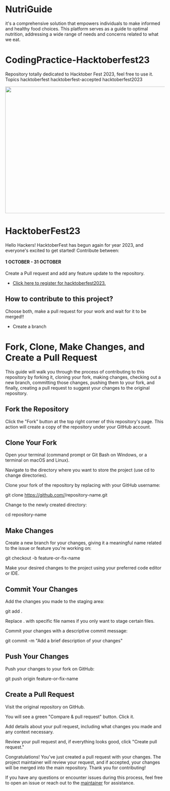 # NutriGuide
 it's a comprehensive solution that empowers individuals to make informed and healthy food choices. This platform serves as a guide to optimal nutrition, addressing a wide range of needs and concerns related to what we eat.
 
# CodingPractice-Hacktoberfest23
Repository totally dedicated to Hacktober Fest 2023, feel free to use it. Topics hacktoberfest hacktoberfest-accepted hacktoberfest2023

<p align="center">
    <a href="https://hacktoberfest.com/" target="_blank">
    	<img src="https://miro.medium.com/v2/resize:fit:1400/0*McOGR_vW3LivYNor.png" width="800px" height="400px">
    </a>
</p>

# HacktoberFest23

Hello Hackers! HacktoberFest has begun again for year 2023, and everyone's excited to get started!
Contribute between: <h4>1 OCTOBER - 31 OCTOBER</h4>

Create a Pull request and add any feature update to the repository.

* [Click here to register for hacktoberfest2023.](https://hacktoberfest.com/)

## How to contribute to this project?

Choose both, make a pull request for your work and wait for it to be merged!! 

* Create a branch
# Fork, Clone, Make Changes, and Create a Pull Request
This guide will walk you through the process of contributing to this repository by forking it, cloning your fork, making changes, checking out a new branch, committing those changes, pushing them to your fork, and finally, creating a pull request to suggest your changes to the original repository.

## Fork the Repository
Click the "Fork" button at the top right corner of this repository's page. This action will create a copy of the repository under your GitHub account.
## Clone Your Fork
Open your terminal (command prompt or Git Bash on Windows, or a terminal on macOS and Linux).

Navigate to the directory where you want to store the project (use cd to change directories).

Clone your fork of the repository by replacing <your-username> with your GitHub username:


git clone https://github.com/<your-username>/repository-name.git


Change to the newly created directory:


cd repository-name


## Make Changes
Create a new branch for your changes, giving it a meaningful name related to the issue or feature you're working on:


git checkout -b feature-or-fix-name


Make your desired changes to the project using your preferred code editor or IDE.

## Commit Your Changes
Add the changes you made to the staging area:


git add .


Replace . with specific file names if you only want to stage certain files.

Commit your changes with a descriptive commit message:


git commit -m "Add a brief description of your changes"


## Push Your Changes
Push your changes to your fork on GitHub:


git push origin feature-or-fix-name


## Create a Pull Request
Visit the original repository on GitHub.

You will see a green "Compare & pull request" button. Click it.

Add details about your pull request, including what changes you made and any context necessary.

Review your pull request and, if everything looks good, click "Create pull request."

Congratulations! You've just created a pull request with your changes. The project maintainer will review your request, and if accepted, your changes will be merged into the main repository. Thank you for contributing!

If you have any questions or encounter issues during this process, feel free to open an issue or reach out to the [maintainer](mailto:samuelbeebest@gmail.com) for assistance.
